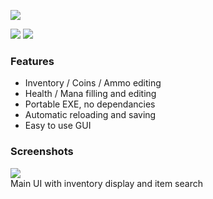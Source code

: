 ![](https://i.imgur.com/5B977EX.png)

![](https://img.shields.io/github/downloads/Nymda/WinTerrEdit/total?style=flat-square) ![](https://img.shields.io/github/v/release/Nymda/WinTerrEdit?style=flat-square)


### Features
- Inventory / Coins / Ammo editing
- Health / Mana filling and editing
- Portable EXE, no dependancies
- Automatic reloading and saving
- Easy to use GUI

### Screenshots
![](https://i.imgur.com/qkwphJd.png)    
Main UI with inventory display and item search
